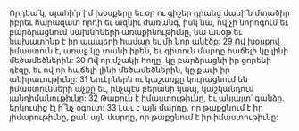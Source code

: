 Որդեա՛կ, պահի՛ր իմ խօսքերը եւ օր ու գիշեր դրանց մասի՛ն մտածիր իբրեւ հարազատ որդի եւ ազնիւ ժառանգ, իսկ նա, ով չի նորոգում եւ բարձրացնում նախնիների առաքինութիւնը, նա ամօթ եւ նախատինք է իր պապերի համար եւ մի նոր անէծք:
29 Ով խօսքով իմաստուն է, առաջ կը տանի իրեն, եւ գիտուն մարդը հաճելի կը լինի մեծամեծներին:
30 Ով որ մշակի հողը, կը բարձրացնի իր ցորենի դէզը, եւ ով որ հաճելի լինի մեծամեծներին, կը քաւի իր անիրաւութիւնը:
31 Նուէրներն ու կաշառքը կուրացնում են իմաստունների աչքը եւ, ինչպէս բերանի կապ, կաշկանդում յանդիմանութիւնը:
32 Թաքուն է իմաստութիւնը, եւ անյայտ՝ գանձը. երկուսից էլ ի՞նչ օգուտ:
33 Լաւ է այն մարդը, որ թաքցնում է իր յիմարութիւնը, քան այն մարդը, որ թաքցնում է իր իմաստութիւնը:
